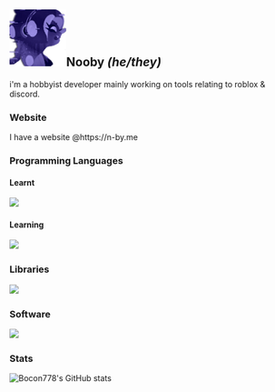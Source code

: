 <h2>
  <img src="/assets/images/marina_colorwash.png" width="100" height="100"/>Nooby <i>(he/they)</i> 
</h3>
i'm a hobbyist developer mainly working on tools relating to roblox & discord.
<h3>Website</h3>
I have a website @https://n-by.me
<h3>Programming Languages</h3>
<h4>Learnt</h4>
<img src="https://skills.syvixor.com/api/icons?i=autohotkey,html,css&radius=64" >
<h4>Learning</h4>
<img src="https://skills.syvixor.com/api/icons?i=nodejs,js,ts&radius=64" />
<h3>Libraries</h3>
<img src="https://skills.syvixor.com/api/icons?i=react,tailwind,nextjs,discordjs,git&radius=64" />
<h3>Software</h3>
<img src="https://skills.syvixor.com/api/icons?i=github,windows,vscode,discord,firefox&radius=64" />
<h3>Stats</h3>
<img src="https://github-readme-stats.vercel.app/api?username=Noobyguy775&show_icons=true&theme=github_dark" alt="Bocon778's GitHub stats" /><br>
